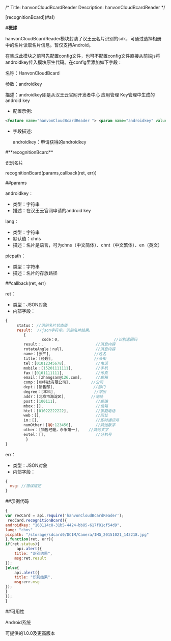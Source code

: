 /*
Title: hanvonCloudBcardReader
Description: hanvonCloudBcardReader
*/
<div class="outline">
[recognitionBcard](#a1)

</div>

#**概述**

hanvonCloudBcardReader模块封装了汉王云名片识别的sdk，可通过选择相册中的名片读取名片信息。暂仅支持Android。


在集成此模块之前可先配置config文件，也可不配置config文件直接从前端js将androidkey传入模块原生代码。在config里添加如下字段：

 名称：HanvonCloudBcard

 参数：androidkey

 描述：androidkey即是从汉王云官网开发者中心 应用管理 Key管理中生成的android key

- 配置示例:

```xml
<feature name="hanvonCloudBcardReader "> <param name="androidkey" value="163114c8-31b5-4424-bb85-617f81cf54d9" /> </feature> 
```
- 字段描述:

  androidkey：申请获得的androidkey
    
<div id="a1"></div>
#**recognitionBcard**

识别名片

recognitionBcard(params,callback(ret, err))

##params

androidkey：

- 类型：字符串
- 描述：在汉王云官网申请的android key

lang：

- 类型：字符串
- 默认值：chns
- 描述：名片是语言，可为chns（中文简体）、chnt（中文繁体）、en（英文）

picpath：

- 类型：字符串
- 描述：名片的存放路径

##callback(ret, err)

ret：

- 类型：JSON对象
- 内部字段：
```js
{
	 status： //识别名片状态值 
	 result:  //json字符串。识别名片结果。
        {
                code：0,                        //识别返回码
		result：,                       //消息内容
		rotateAngle：null,              //消息内容
		name：[张三],                   //姓名
		title：[经理],                  //头衔
		tel：[01012345678],             //电话
		mobile：[15201111111],          //手机
		fax：[0101111111],              //传真
		email：[zhangsan@126.com],      //邮箱
		comp：[XX科技有限公司],         //公司
		dept：[销售部],                 //部门
		degree：[本科],                 //学历
		addr：[北京市海淀区],           //地址
		post：[100111],                 //邮编
		mbox：[],                       //信箱
		htel：[01022222222],            //家庭电话
		web：[],                        //网址
		im：[],                         //即时通讯号
		numOther：[QQ:123456],          //其他数字
		other：[销售经理，永争第一],    //其他文字
		extel：[],                      //分机号
         }
} 
```
err：

- 类型：JSON对象
- 内部字段：
```js
{
  msg: //错误描述 
} 
```

##示例代码

```js
{
var recCard = api.require('hanvonCloudBcardReader');
 recCard.recognitionBcard({ 
androidkey: "163114c8-31b5-4424-bb85-617f81cf54d9", 
lang: "chns" 
picpath: "/storage/sdcard0/DCIM/Camera/IMG_20151021_143218.jpg"
},function(ret, err){ 
if(ret.status){
     api.alert({
	title: "识别结果",
	msg:ret.result
});
}else{
    api.alert({
	title: "识别结果",
	msg:err.msg
});
}
}); 
}
```

##可用性

Android系统

可提供的1.0.0及更高版本